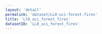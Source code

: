 ```yaml
---
layout: 'detail'
permalink: 'dataset/LL0-uci-forest-fires'
title: 'Ll0_uci_forest_fires'
datasetID: 'LL0_uci_forest_fires'
---
```

